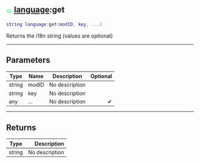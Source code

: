 ## ![client](../../.gitbook/assets/client.png) [language](language):get

```lua
string language:get(modID, key, ...)
```

Returns the i18n string (values are optional)

------
## Parameters

| Type   | Name | Description | Optional |
| ------ | ---- | ----------- | -------: |
| string | modID | No description |  |
| string | key | No description |  |
| any | ... | No description | ✔ |


------
## Returns

| Type   | Description |
| ------ | ----------: |
| string | No description |

